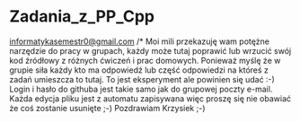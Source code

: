 # Zadania_z_PP_Cpp
informatykasemestr0@gmail.com
/* Moi mili przekazuję wam potężne narzędzie do pracy w grupach, 
każdy może tutaj poprawić lub wrzucić swój kod źródłowy z różnych ćwiczeń i prac domowych.
Ponieważ myślę że w grupie siła każdy kto ma odpowiedź lub część odpowiedzi na któreś z zadań umieszcza to tutaj.
To jest eksperyment ale powinien się udać :-) Login i hasło do githuba jest takie samo jak do grupowej poczty e-mail.
Każda edycja pliku jest z automatu zapisywana więc proszę się nie obawiać że coś zostanie usunięte ;-)
Pozdrawiam Krzysiek ;-)
